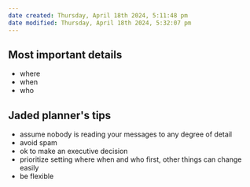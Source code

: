 ```yaml
---
date created: Thursday, April 18th 2024, 5:11:48 pm
date modified: Thursday, April 18th 2024, 5:32:07 pm
---
```

## Most important details
- where
- when
- who

## Jaded planner's tips
- assume nobody is reading your messages to any degree of detail
- avoid spam
- ok to make an executive decision
- prioritize setting where when and who first, other things can change easily
- be flexible